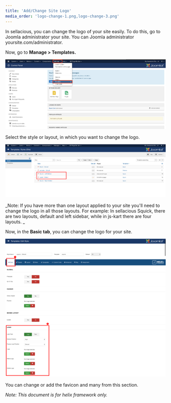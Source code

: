 ```yaml
---
title: 'Add/Change Site Logo'
media_order: 'logo-change-1.png,logo-change-3.png'
---
```


In sellacious, you can change the logo of your site easily. To do this, go to Joomla administrator your site. You can Joomla administrator yoursite.com/administrator.

Now, go to **Manage > Templates.**

![](logo-change-1.png)

Select the style or layout, in which you want to change the logo.

![](logo-change.png)

_Note: If you have more than one layout applied to your site you'll need to change the logo in all those layouts.
For example: In sellacious Squick, there are two layouts, default and left sidebar, while in js-kart there are four layouts. _

Now, in the **Basic tab**, you can change the logo for your site.

![](logo-change-3.png)

You can change or add the favicon and many from this section.

_Note: This document is for helix framework only._